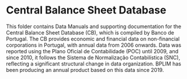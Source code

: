 # Central Balance Sheet Database


This folder contains Data Manuals and supporting documentation for the Central Balance Sheet Database (CB), which is compiled by Banco de Portugal. The CB provides economic and financial data on non-financial corporations in Portugal, with annual data from 2006 onwards. Data was reported using the Plano Oficial de Contabilidade (POC) until 2009, and since 2010, it follows the Sistema de Normalização Contabilística (SNC), reflecting a significant structural change in data organization. BPLIM has been producing an annual product based on this data since 2019.